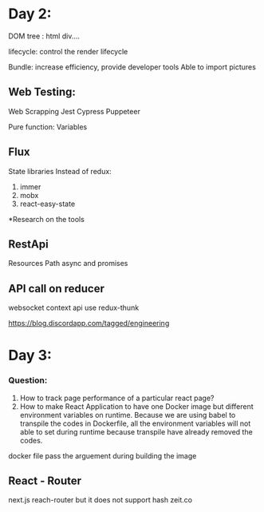 # Day 2:

DOM tree : html div....

lifecycle: control the render lifecycle

Bundle: increase efficiency, provide developer tools
Able to import pictures

## Web Testing:
Web Scrapping
Jest
Cypress
Puppeteer

Pure function:
Variables 

## Flux
State libraries
Instead of redux:
1) immer
2) mobx
3) react-easy-state

*Research on the tools
## RestApi
Resources Path
async and promises

## API call on reducer
websocket
context api
use redux-thunk

https://blog.discordapp.com/tagged/engineering


# Day 3:
### Question:
1) How to track page performance of a particular react page?
2) How to make React Application to have one Docker image but different environment variables on runtime. Because we are using babel to transpile the codes in Dockerfile, all the environment variables will not able to set during runtime because transpile have already removed the codes.

docker file pass the arguement
during building the image

## React - Router

next.js
reach-router but it does not support hash
zeit.co